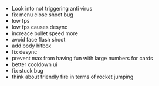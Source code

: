 - Look into not triggering anti virus
- fix menu close shoot bug
- low fps
- low fps causes desync
- increace bullet speed more
- avoid face flash shoot
- add body hitbox
- fix desync
- prevent max from having fun with large numbers for cards
- better cooldown ui
- fix stuck bug
- think about friendly fire in terms of rocket jumping
